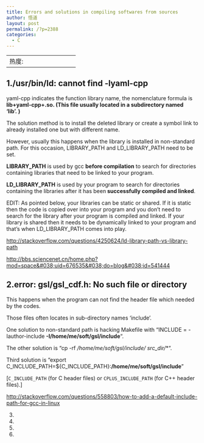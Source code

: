 ```yaml
---
title: Errors and solutions in compiling softwares from sources
author: 悟道
layout: post
permalink: /?p=2388
categories:
  - C
---
```

<table>
  <tr cellpadding=0><td>
    热度:
  </td><td cellpadding=0><img src='http://210.75.224.29/wordpress/wp-content/plugins/statpresscn/images/sun.gif' width=10 height=10 border=0 /></td><td cellpadding=0><img src='http://210.75.224.29/wordpress/wp-content/plugins/statpresscn/images/sun_dark.gif' width=10 height=10 border=0 /></td><td cellpadding=0><img src='http://210.75.224.29/wordpress/wp-content/plugins/statpresscn/images/sun_dark.gif' width=10 height=10 border=0 /></td><td cellpadding=0><img src='http://210.75.224.29/wordpress/wp-content/plugins/statpresscn/images/sun_dark.gif' width=10 height=10 border=0 /></td><td cellpadding=0><img src='http://210.75.224.29/wordpress/wp-content/plugins/statpresscn/images/sun_dark.gif' width=10 height=10 border=0 /></td></tr>
</table>

## 1./usr/bin/ld: cannot find -lyaml-cpp

yaml-cpp indicates the function library name, the nomenclature formula is **lib+yaml-cpp+.so. (**This file usually located in a subdirectory named &#8216;lib&#8217;.** )**

The solution method is to install the deleted library or create a symbol link to already installed one but with different name.

However, usually this happens when the library is installed in non-standard path. For this occasion, LIBRARY\_PATH and LD\_LIBRARY_PATH need to be set.

<div>
  <p>
    <strong>LIBRARY_PATH</strong> is used by gcc <strong>before compilation</strong> to search for directories containing libraries that need to be linked to your program.
  </p>
  
  <p>
    <strong>LD_LIBRARY_PATH</strong> is used by your program to search for directories containing the libraries after it has been<strong> successfully compiled and linked</strong>.
  </p>
  
  <p>
    EDIT: As pointed below, your libraries can be static or shared. If it is static then the code is copied over into your program and you don&#8217;t need to search for the library after your program is compiled and linked. If your library is shared then it needs to be dynamically linked to your program and that&#8217;s when LD_LIBRARY_PATH comes into play.
  </p>
</div>

http://stackoverflow.com/questions/4250624/ld-library-path-vs-library-path

http://bbs.sciencenet.cn/home.php?mod=space&#038;uid=676535&#038;do=blog&#038;id=541444

## 2.error: gsl/gsl_cdf.h: No such file or directory

This happens when the program can not find the header file which needed by the codes.

Those files often locates in sub-directory names &#8216;include&#8217;.

One solution to non-standard path is hacking Makefile with &#8220;INCLUDE = -Iauthor-include **-I/home/me/soft/gsl/include**&#8220;.

The other solution is &#8220;cp -rf **/home/me/soft/gsl/include/* src_dir/**&#8220;.

Third solution is &#8220;export C\_INCLUDE\_PATH=${C\_INCLUDE\_PATH}:**/home/me/soft/gsl/include**&#8221;

[`C_INCLUDE_PATH` (for C header files) or `CPLUS_INCLUDE_PATH` (for C++ header files).]

http://stackoverflow.com/questions/558803/how-to-add-a-default-include-path-for-gcc-in-linux

3.

4.

5.

6.